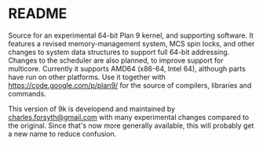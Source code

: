 # README #

Source for an experimental 64-bit Plan 9 kernel, and supporting software. It features a revised memory-management system, MCS spin locks, and other changes to system data structures to support full 64-bit addressing. Changes to the scheduler are also planned, to improve support for multicore. Currently it supports AMD64 (x86-64, Intel 64), although parts have run on other platforms. Use it together with https://code.google.com/p/plan9/ for the source of compilers, libraries and commands.

This version of 9k is developend and maintained by charles.forsyth@gmail.com with many experimental changes compared to the original.
Since that's now more generally available, this will probably get a new name to reduce confusion.

